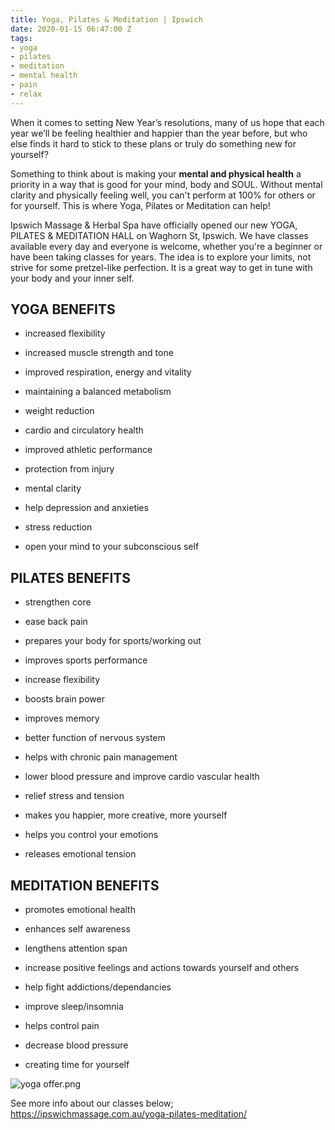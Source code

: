 ```yaml
---
title: Yoga, Pilates & Meditation | Ipswich
date: 2020-01-15 06:47:00 Z
tags:
- yoga
- pilates
- meditation
- mental health
- pain
- relax
---
```


When it comes to setting New Year’s resolutions, many of us hope that each year we’ll be feeling healthier and happier than the year before, but who else finds it hard to stick to these plans or truly do something new for yourself?

Something to think about is making your **mental and physical health** a priority in a way that is good for your mind, body and SOUL. Without mental clarity and physically feeling well, you can't perform at 100% for others or for yourself. This is where Yoga, Pilates or Meditation can help!

Ipswich Massage & Herbal Spa have officially opened our new YOGA, PILATES & MEDITATION HALL on Waghorn St, Ipswich. We have classes available every day and everyone is welcome, whether you're a beginner or have been taking classes for years. The idea is to explore your limits, not strive for some pretzel-like perfection. It is a great way to get in tune with your body and your inner self.

## YOGA BENEFITS

* increased flexibility

* increased muscle strength and tone

* improved respiration, energy and vitality

* maintaining a balanced metabolism

* weight reduction

* cardio and circulatory health

* improved athletic performance

* protection from injury

* mental clarity

* help depression and anxieties

* stress reduction

* open your mind to your subconscious self

## PILATES BENEFITS

* strengthen core

* ease back pain

* prepares your body for sports/working out

* improves sports performance

* increase flexibility

* boosts brain power

* improves memory

* better function of nervous system

* helps with chronic pain management

* lower blood pressure and improve cardio vascular health

* relief stress and tension

* makes you happier, more creative, more yourself

* helps you control your emotions

* releases emotional tension

## MEDITATION BENEFITS

* promotes emotional health

* enhances self awareness

* lengthens attention span

* increase positive feelings and actions towards yourself and others

* help fight addictions/dependancies

* improve sleep/insomnia

* helps control pain

* decrease blood pressure

* creating time for yourself

![yoga offer.png](/api/v2/sites/5af4f67b6246c9482e1405be/source/_uploads/yoga%20offer.png?download)

See more info about our classes below;
https://ipswichmassage.com.au/yoga-pilates-meditation/